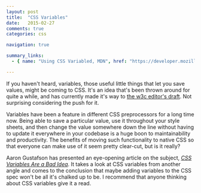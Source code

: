 ```yaml
---
layout: post
title:  "CSS Variables"
date:   2015-02-27
comments: true
categories: css

navigation: true

summary_links:
  - { name: "Using CSS Variabled, MDN", href: "https://developer.mozilla.org/en-US/docs/Web/CSS/Using_CSS_variables" }

---
```


If you haven't heard, variables, those useful little things that let you save
values, might be coming to CSS. It's an idea that's been thrown around for quite
a while, and has currently made it's way to [the w3c editor's draft](http://dev.w3.org/csswg/css-variables/).
Not surprising considering the push for it.

Variables have been a feature in different CSS preprocessors for a long time
now. Being able to save a particular value, use it throughout your style sheets,
and then change the value somewhere down the line without having to update it
everywhere in your codebase is a huge boon to maintainability and productivity.
The benefits of moving such functionality to native CSS so that everyone can
make use of it seem pretty clear-cut, but is it really?

Aaron Gustafson has presented an eye-opening article on the subject,
*[CSS Variables Are a Bad Idea](http://aaron-gustafson.com/notebook/css-variables-are-a-bad-idea/)*.
It takes a look at CSS variables from another angle and comes to the conclusion
that maybe adding variables to the CSS spec won't be all it's chalked up to be.
I recommend that anyone thinking about CSS variables give it a read.
